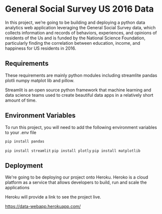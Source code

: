 
# General Social Survey US 2016 Data

 In this project, we’re going to be building and deploying a python data analytics web application leveraging the General Social Survey data, which collects information and records of behaviors, experiences, and opinions of residents of the Us and is funded by the National Science Foundation, particularly finding the correlation between education, income, and happiness for US residents in 2016. 
 


## Requirements
These requirements are mainly python modules including streamlite pandas plotli numpy matplot lib and pillow.

Streamlit is an open source python framework that machine learning and data science teams used to create beautiful data apps in a relatively short amount of time.


## Environment Variables

To run this project, you will need to add the following environment variables to your .env file

`pip install pandas`

`pip install streamlit`
`pip install plotly`
`pip install matplotlib`






    








## Deployment

We're going to be deploying our project onto Heroku.
Heroko is a cloud platform as a service that allows developers to build, run and scale the applications

Heroku will provide  a link to see the project live.

https://data-webapp.herokuapp.com/




